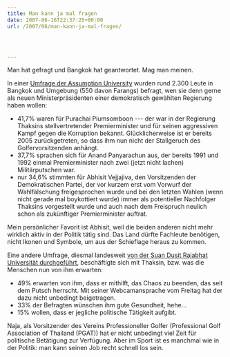```yaml
---
title: Man kann ja mal fragen
date: 2007-06-16T22:37:25+00:00
url: /2007/06/man-kann-ja-mal-fragen/




---
```

Man hat gefragt und Bangkok hat geantwortet. Mag man meinen.

In einer [Umfrage der Assumption University][1] wurden rund 2.300 Leute in Bangkok und Umgebung (550 davon Farangs) befragt, wen sie denn gerne als neuen Ministerpräsidenten einer demokratisch gewählten Regierung haben wollen:

* 41,7% waren für Purachai Piumsomboon --- der war in der Regierung Thaksins stellvertretender Premierminister und für seinen aggressiven Kampf gegen die Korruption bekannt. Glücklicherweise ist er bereits 2005 zurückgetreten, so dass ihm nun nicht der Stallgeruch des Golfervorsitzenden anhängt.
* 37,7% sprachen sich für Anand Panyarachun aus, der bereits 1991 und 1992 einmal Premierminister nach zwei (jetzt nicht lachen) Militärputschen war.
* nur 34,6% stimmten für Abhisit Vejjajiva, den Vorsitzenden der Demokratischen Partei, der vor kurzem erst vom Vorwurf der Wahlfälschung freigesprochen wurde und bei den letzten Wahlen (wenn nicht gerade mal boykottiert wurde) immer als potentieller Nachfolger Thaksins vorgestellt wurde und auch nach dem Freispruch neulich schon als zukünftiger Premierminister auftrat.

Mein persönlicher Favorit ist Abhisit, weil die beiden anderen nicht mehr wirklich aktiv in der Politik tätig sind. Das Land dürfte Fachleute benötigen, nicht Ikonen und Symbole, um aus der Schieflage heraus zu kommen.

Eine andere Umfrage, diesmal landesweit [von der Suan Dusit Rajabhat Universität durchgeführt][2], beschäftigte sich mit Thaksin, bzw. was die Menschen nun von ihm erwarten:

* 49% erwarten von ihm, dass er mithilft, das Chaos zu beenden, das seit dem Putsch herrscht. Mit seiner Webcamansprache vom Freitag hat der dazu nicht unbedingt beigetragen.
* 33% der Befragten wünschen ihm gute Gesundheit, hehe...
* 15% wollen, dass er jegliche politische Tätigkeit aufgibt.

Naja, als Vorsitzender des Vereins Professioneller Golfer (Professional Golf Association of Thailand (<span class="caps">PGAT</span>)) hat er nicht unbedingt viel Zeit für politische Betätigung zur Verfügung. Aber im Sport ist es manchmal wie in der Politik: man kann seinen Job recht schnell los sein.

 [1]: http://www.bangkokpost.com/breaking_news/breakingnews.php?id=119504
 [2]: http://www.bangkokpost.com/breaking_news/breakingnews.php?id=119506
